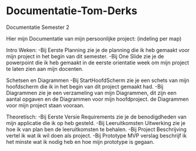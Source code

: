 # Documentatie-Tom-Derks
Documentatie Semester 2

Hier mijn Documentatie van mijn persoonlijke project:
(indeling per map)

Intro Weken:
-Bij Eerste Planning zie je de planning die ik heb gemaakt voor mijn project in het begin van dit semester.
-Bij One Slide zie je de powerpoint die ik heb gemaakt in de eerste orientatie week om mijn project te laten zien aan mijn docenten.

Schetsen en Diagrammen
-Bij StartHoofdScherm zie je een schets van mijn hoofdscherm die ik in het begin van dit project gemaakt had.
-Bij Diagrammen zie je een verzameling van mijn Diagrammen, dit zijn een aantal opgaven en de Diagrammen voor mijn hoofdproject. de Diagrammen voor mijn project staan vooraan.

Theoretisch:
-Bij Eerste Versie Requirements zie je de benodigdheden van mijn applicatie die ik op heb gesteld.
-Bij Leeruitkomsten Uitwerking zie je hoe ik van plan ben de leeruitkomsten te behalen.
-Bij Project Beschrijving vertel ik wat ik wil doen als project.
-Bij Prototype MVP verslag beschrijf ik het minste wat ik nodig heb en hoe mijn prototype is gegaan.

